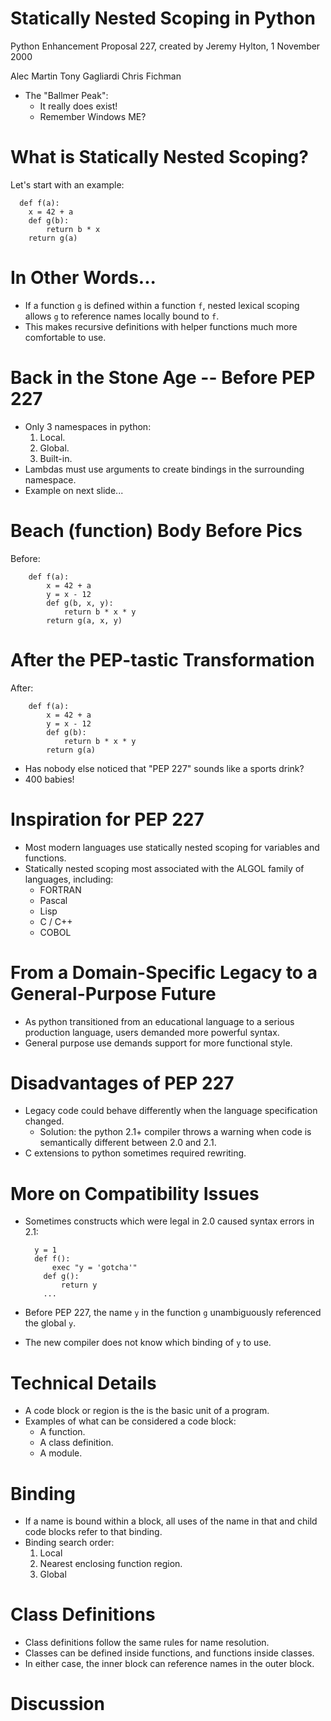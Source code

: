 # Statically Nested Scoping in Python #

Python Enhancement Proposal 227,
created by Jeremy Hylton, 1 November 2000

Alec Martin
Tony Gagliardi
Chris Fichman

- The "Ballmer Peak":
	- It really does exist!
	- Remember Windows ME?

# What is Statically Nested Scoping? #

Let's start with an example:

	  def f(a):
	  	x = 42 + a
	  	def g(b):
	  		return b * x
	  	return g(a)

# In Other Words... #

- If a function `g` is defined within a function `f`, nested lexical scoping allows `g` to reference names locally bound to `f`.
- This makes recursive definitions with helper functions much more comfortable to use.


# Back in the Stone Age -- Before PEP 227 #

- Only 3 namespaces in python:
	1. Local.
	2. Global.
	3. Built-in.
- Lambdas must use arguments to create bindings in the surrounding namespace.
- Example on next slide...

# Beach (function) Body Before Pics #

Before:

		def f(a):
			x = 42 + a
			y = x - 12
			def g(b, x, y):
				return b * x * y
			return g(a, x, y)

# After the PEP-tastic Transformation #

After:

		def f(a):
			x = 42 + a
			y = x - 12
			def g(b):
				return b * x * y
			return g(a)

- Has nobody else noticed that "PEP 227" sounds like a sports drink?
- 400 babies!

# Inspiration for PEP 227 #

- Most modern languages use statically nested scoping for variables and functions.
- Statically nested scoping most associated with the ALGOL family of languages, including:
	- FORTRAN
	- Pascal
	- Lisp
	- C / C++
	- COBOL

# From a Domain-Specific Legacy to a General-Purpose Future #

- As python transitioned from an educational language to a serious production language, users demanded more powerful syntax.
- General purpose use demands support for more functional style.

# Disadvantages of PEP 227 #

- Legacy code could behave differently when the language specification changed.
	- Solution: the python 2.1+ compiler throws a warning when code is semantically different between 2.0 and 2.1.
- C extensions to python sometimes required rewriting.

# More on Compatibility Issues #

- Sometimes constructs which were legal in 2.0 caused syntax errors in 2.1:

		y = 1
		def f():
			exec "y = 'gotcha'"
		  def g():
		      return y
		  ...

- Before PEP 227, the name `y` in the function `g` unambiguously referenced the global `y`.
- The new compiler does not know which binding of `y` to use.

# Technical Details #
- A code block or region is the is the basic unit of a program.
- Examples of what can be considered a code block:
	- A function.
	- A class definition.
	- A module.

# Binding #
- If a name is bound within a block, all uses of the name in that and child code blocks refer to that binding.
- Binding search order:
	1. Local
	2. Nearest enclosing function region.
	3. Global

# Class Definitions #
- Class definitions follow the same rules for name resolution.
- Classes can be defined inside functions, and functions inside classes.
- In either case, the inner block can reference names in the outer block.

# Discussion #
